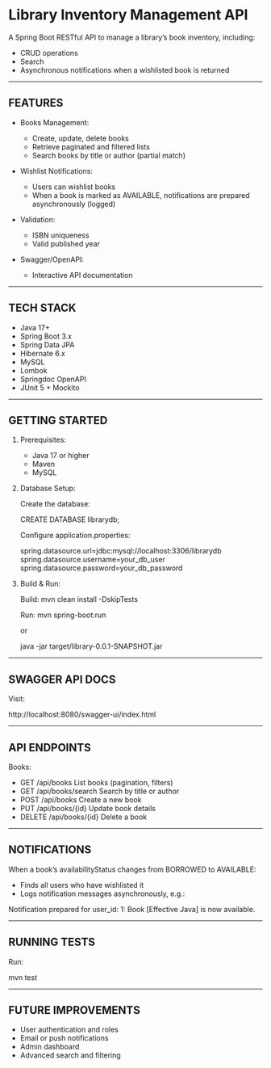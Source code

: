 Library Inventory Management API
=================================

A Spring Boot RESTful API to manage a library’s book inventory, including:
- CRUD operations
- Search
- Asynchronous notifications when a wishlisted book is returned

------------------------------------------------------------
FEATURES
------------------------------------------------------------

- Books Management:
  * Create, update, delete books
  * Retrieve paginated and filtered lists
  * Search books by title or author (partial match)

- Wishlist Notifications:
  * Users can wishlist books
  * When a book is marked as AVAILABLE, notifications are prepared asynchronously (logged)

- Validation:
  * ISBN uniqueness
  * Valid published year

- Swagger/OpenAPI:
  * Interactive API documentation

------------------------------------------------------------
TECH STACK
------------------------------------------------------------

- Java 17+
- Spring Boot 3.x
- Spring Data JPA
- Hibernate 6.x
- MySQL
- Lombok
- Springdoc OpenAPI
- JUnit 5 + Mockito

------------------------------------------------------------
GETTING STARTED
------------------------------------------------------------

1. Prerequisites:
   - Java 17 or higher
   - Maven
   - MySQL

2. Database Setup:

   Create the database:

   CREATE DATABASE librarydb;

   Configure application.properties:

   spring.datasource.url=jdbc:mysql://localhost:3306/librarydb
   spring.datasource.username=your_db_user
   spring.datasource.password=your_db_password

3. Build & Run:

   Build:
   mvn clean install -DskipTests

   Run:
   mvn spring-boot:run

   or

   java -jar target/library-0.0.1-SNAPSHOT.jar

------------------------------------------------------------
SWAGGER API DOCS
------------------------------------------------------------

Visit:

http://localhost:8080/swagger-ui/index.html

------------------------------------------------------------
API ENDPOINTS
------------------------------------------------------------

Books:

- GET    /api/books         List books (pagination, filters)
- GET    /api/books/search  Search by title or author
- POST   /api/books         Create a new book
- PUT    /api/books/{id}    Update book details
- DELETE /api/books/{id}    Delete a book

------------------------------------------------------------
NOTIFICATIONS
------------------------------------------------------------

When a book’s availabilityStatus changes from BORROWED to AVAILABLE:
- Finds all users who have wishlisted it
- Logs notification messages asynchronously, e.g.:

Notification prepared for user_id: 1: Book [Effective Java] is now available.

------------------------------------------------------------
RUNNING TESTS
------------------------------------------------------------

Run:

mvn test

------------------------------------------------------------
FUTURE IMPROVEMENTS
------------------------------------------------------------

- User authentication and roles
- Email or push notifications
- Admin dashboard
- Advanced search and filtering
